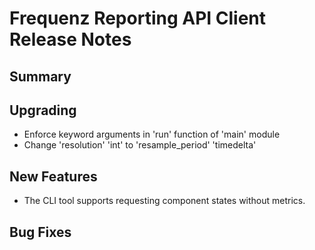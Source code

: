 # Frequenz Reporting API Client Release Notes

## Summary

<!-- Here goes a general summary of what this release is about -->

## Upgrading

* Enforce keyword arguments in 'run' function of 'main' module
* Change 'resolution' 'int' to 'resample_period' 'timedelta'

## New Features

* The CLI tool supports requesting component states without metrics.

## Bug Fixes

<!-- Here goes notable bug fixes that are worth a special mention or explanation -->
